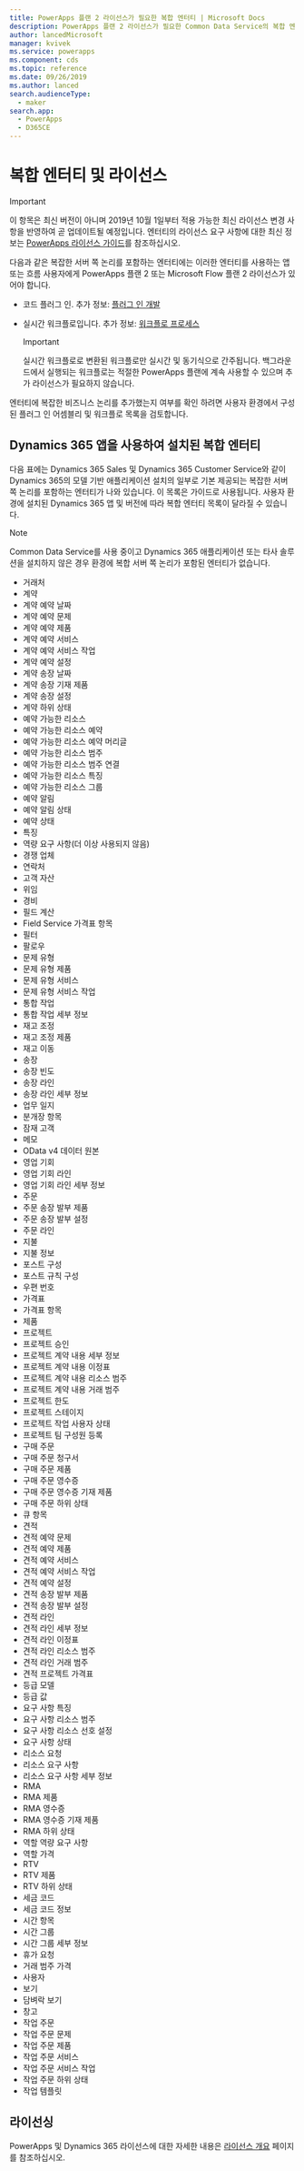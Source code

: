 ```yaml
---
title: PowerApps 플랜 2 라이선스가 필요한 복합 엔터티 | Microsoft Docs
description: PowerApps 플랜 2 라이선스가 필요한 Common Data Service의 복합 엔터티 목록입니다.
author: lancedMicrosoft
manager: kvivek
ms.service: powerapps
ms.component: cds
ms.topic: reference
ms.date: 09/26/2019
ms.author: lanced
search.audienceType:
  - maker
search.app:
  - PowerApps
  - D365CE
---
```


# <a name="complex-entities-and-licensing"></a>복합 엔터티 및 라이선스

> [!IMPORTANT]
> 이 항목은 최신 버전이 아니며 2019년 10월 1일부터 적용 가능한 최신 라이선스 변경 사항을 반영하여 곧 업데이트될 예정입니다. 엔터티의 라이선스 요구 사항에 대한 최신 정보는 [PowerApps 라이선스 가이드](https://go.microsoft.com/fwlink/?linkid=2085130)를 참조하십시오.

다음과 같은 복잡한 서버 쪽 논리를 포함하는 엔터티에는 이러한 엔터티를 사용하는 앱 또는 흐름 사용자에게 PowerApps 플랜 2 또는 Microsoft Flow 플랜 2 라이선스가 있어야 합니다.

* 코드 플러그 인. 추가 정보: [플러그 인 개발](/powerapps/developer/common-data-service/plug-ins)
* 실시간 워크플로입니다. 추가 정보: [워크플로 프로세스](/flow/workflow-processes)

    > [!IMPORTANT]
    >  실시간 워크플로로 변환된 워크플로만 실시간 및 동기식으로 간주됩니다. 백그라운드에서 실행되는 워크플로는 적절한 PowerApps 플랜에 계속 사용할 수 있으며 추가 라이선스가 필요하지 않습니다.

엔터티에 복잡한 비즈니스 논리를 추가했는지 여부를 확인 하려면 사용자 환경에서 구성된 플러그 인 어셈블리 및 워크플로 목록을 검토합니다.

## <a name="complex-entities-installed-with-dynamics-365-apps"></a>Dynamics 365 앱을 사용하여 설치된 복합 엔터티
다음 표에는 Dynamics 365 Sales 및 Dynamics 365 Customer Service와 같이 Dynamics 365의 모델 기반 애플리케이션 설치의 일부로 기본 제공되는 복잡한 서버 쪽 논리를 포함하는 엔터티가 나와 있습니다. 이 목록은 가이드로 사용됩니다. 사용자 환경에 설치된 Dynamics 365 앱 및 버전에 따라 복합 엔터티 목록이 달라질 수 있습니다.

> [!NOTE]
>  Common Data Service를 사용 중이고 Dynamics 365 애플리케이션 또는 타사 솔루션을 설치하지 않은 경우 환경에 복합 서버 쪽 논리가 포함된 엔터티가 없습니다.

* 거래처
* 계약
* 계약 예약 날짜
* 계약 예약 문제
* 계약 예약 제품
* 계약 예약 서비스
* 계약 예약 서비스 작업
* 계약 예약 설정
* 계약 송장 날짜
* 계약 송장 기재 제품
* 계약 송장 설정
* 계약 하위 상태
* 예약 가능한 리소스
* 예약 가능한 리소스 예약
* 예약 가능한 리소스 예약 머리글
* 예약 가능한 리소스 범주
* 예약 가능한 리소스 범주 연결
* 예약 가능한 리소스 특징
* 예약 가능한 리소스 그룹
* 예약 알림
* 예약 알림 상태
* 예약 상태
* 특징
* 역량 요구 사항(더 이상 사용되지 않음)
* 경쟁 업체
* 연락처
* 고객 자산
* 위임
* 경비
* 필드 계산
* Field Service 가격표 항목
* 필터
* 팔로우
* 문제 유형
* 문제 유형 제품
* 문제 유형 서비스
* 문제 유형 서비스 작업
* 통합 작업
* 통합 작업 세부 정보
* 재고 조정
* 재고 조정 제품
* 재고 이동
* 송장
* 송장 빈도
* 송장 라인
* 송장 라인 세부 정보
* 업무 일지
* 분개장 항목
* 잠재 고객
* 메모
* OData v4 데이터 원본
* 영업 기회
* 영업 기회 라인
* 영업 기회 라인 세부 정보
* 주문
* 주문 송장 발부 제품
* 주문 송장 발부 설정
* 주문 라인
* 지불
* 지불 정보
* 포스트 구성
* 포스트 규칙 구성
* 우편 번호
* 가격표
* 가격표 항목
* 제품
* 프로젝트
* 프로젝트 승인
* 프로젝트 계약 내용 세부 정보
* 프로젝트 계약 내용 이정표
* 프로젝트 계약 내용 리소스 범주
* 프로젝트 계약 내용 거래 범주
* 프로젝트 한도
* 프로젝트 스테이지
* 프로젝트 작업 사용자 상태
* 프로젝트 팀 구성원 등록
* 구매 주문
* 구매 주문 청구서
* 구매 주문 제품
* 구매 주문 영수증
* 구매 주문 영수증 기재 제품
* 구매 주문 하위 상태
* 큐 항목
* 견적
* 견적 예약 문제
* 견적 예약 제품
* 견적 예약 서비스
* 견적 예약 서비스 작업
* 견적 예약 설정
* 견적 송장 발부 제품
* 견적 송장 발부 설정
* 견적 라인
* 견적 라인 세부 정보
* 견적 라인 이정표
* 견적 라인 리소스 범주
* 견적 라인 거래 범주
* 견적 프로젝트 가격표
* 등급 모델
* 등급 값
* 요구 사항 특징
* 요구 사항 리소스 범주
* 요구 사항 리소스 선호 설정
* 요구 사항 상태
* 리소스 요청
* 리소스 요구 사항
* 리소스 요구 사항 세부 정보
* RMA
* RMA 제품
* RMA 영수증
* RMA 영수증 기재 제품
* RMA 하위 상태
* 역할 역량 요구 사항
* 역할 가격
* RTV
* RTV 제품
* RTV 하위 상태
* 세금 코드
* 세금 코드 정보
* 시간 항목
* 시간 그룹
* 시간 그룹 세부 정보
* 휴가 요청
* 거래 범주 가격
* 사용자
* 보기
* 담벼락 보기
* 창고
* 작업 주문
* 작업 주문 문제
* 작업 주문 제품
* 작업 주문 서비스
* 작업 주문 서비스 작업
* 작업 주문 하위 상태
* 작업 템플릿


## <a name="licensing"></a>라이선싱
PowerApps 및 Dynamics 365 라이선스에 대한 자세한 내용은 [라이선스 개요](../../administrator/pricing-billing-skus.md) 페이지를 참조하십시오.

